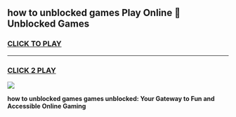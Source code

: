 
## how to unblocked games Play Online 👋 Unblocked Games
<h3>
<a href="https://premium.freeplayer.one?title=how_to_unblocked_games&ref=19F">CLICK TO PLAY</a></h3>
<hr>

<h3>
<a href="https://premium.freeplayer.one?title=how_to_unblocked_games&ref=19F">CLICK 2 PLAY</a>
  
</h3>

<a href="https://premium.freeplayer.one?title=how_to_unblocked_games&ref=19F"><img src="https://clearcache.store/games.png"></a>


**how to unblocked games games unblocked: Your Gateway to Fun and Accessible Online Gaming**
